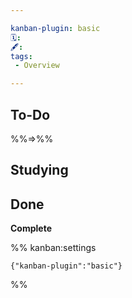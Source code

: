 ```yaml
---

kanban-plugin: basic
🗓️: 
🖋️: 
tags:
 - Overview

---
```


## To-Do
%%=>%%
## Studying

## Done

**Complete**




%% kanban:settings
```
{"kanban-plugin":"basic"}
```
%%